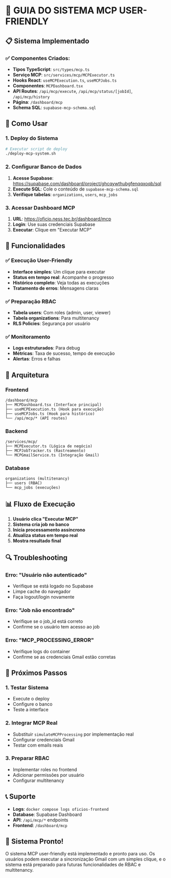 # 🎯 GUIA DO SISTEMA MCP USER-FRIENDLY

## 📋 **Sistema Implementado**

### **✅ Componentes Criados:**
- **Tipos TypeScript**: `src/types/mcp.ts`
- **Serviço MCP**: `src/services/mcp/MCPExecutor.ts`
- **Hooks React**: `useMCPExecution.ts`, `useMCPJobs.ts`
- **Componentes**: `MCPDashboard.tsx`
- **API Routes**: `/api/mcp/execute`, `/api/mcp/status/[jobId]`, `/api/mcp/history`
- **Página**: `/dashboard/mcp`
- **Schema SQL**: `supabase-mcp-schema.sql`

## 🚀 **Como Usar**

### **1. Deploy do Sistema**
```bash
# Executar script de deploy
./deploy-mcp-system.sh
```

### **2. Configurar Banco de Dados**
1. **Acesse Supabase**: https://supabase.com/dashboard/project/ghcqywthubgfenqqxoqb/sql
2. **Execute SQL**: Cole o conteúdo de `supabase-mcp-schema.sql`
3. **Verifique tabelas**: `organizations`, `users`, `mcp_jobs`

### **3. Acessar Dashboard MCP**
1. **URL**: https://oficio.ness.tec.br/dashboard/mcp
2. **Login**: Use suas credenciais Supabase
3. **Executar**: Clique em "Executar MCP"

## 🎯 **Funcionalidades**

### **✅ Execução User-Friendly**
- **Interface simples**: Um clique para executar
- **Status em tempo real**: Acompanhe o progresso
- **Histórico completo**: Veja todas as execuções
- **Tratamento de erros**: Mensagens claras

### **✅ Preparação RBAC**
- **Tabela users**: Com roles (admin, user, viewer)
- **Tabela organizations**: Para multitenancy
- **RLS Policies**: Segurança por usuário

### **✅ Monitoramento**
- **Logs estruturados**: Para debug
- **Métricas**: Taxa de sucesso, tempo de execução
- **Alertas**: Erros e falhas

## 🔧 **Arquitetura**

### **Frontend**
```
/dashboard/mcp
├── MCPDashboard.tsx (Interface principal)
├── useMCPExecution.ts (Hook para execução)
├── useMCPJobs.ts (Hook para histórico)
└── /api/mcp/* (API routes)
```

### **Backend**
```
/services/mcp/
├── MCPExecutor.ts (Lógica de negócio)
├── MCPJobTracker.ts (Rastreamento)
└── MCPGmailService.ts (Integração Gmail)
```

### **Database**
```
organizations (multitenancy)
├── users (RBAC)
└── mcp_jobs (execuções)
```

## 📊 **Fluxo de Execução**

1. **Usuário clica "Executar MCP"**
2. **Sistema cria job no banco**
3. **Inicia processamento assíncrono**
4. **Atualiza status em tempo real**
5. **Mostra resultado final**

## 🔍 **Troubleshooting**

### **Erro: "Usuário não autenticado"**
- Verifique se está logado no Supabase
- Limpe cache do navegador
- Faça logout/login novamente

### **Erro: "Job não encontrado"**
- Verifique se o job_id está correto
- Confirme se o usuário tem acesso ao job

### **Erro: "MCP_PROCESSING_ERROR"**
- Verifique logs do container
- Confirme se as credenciais Gmail estão corretas

## 🎯 **Próximos Passos**

### **1. Testar Sistema**
- Execute o deploy
- Configure o banco
- Teste a interface

### **2. Integrar MCP Real**
- Substituir `simulateMCPProcessing` por implementação real
- Configurar credenciais Gmail
- Testar com emails reais

### **3. Preparar RBAC**
- Implementar roles no frontend
- Adicionar permissões por usuário
- Configurar multitenancy

## 📞 **Suporte**

- **Logs**: `docker compose logs oficios-frontend`
- **Database**: Supabase Dashboard
- **API**: `/api/mcp/*` endpoints
- **Frontend**: `/dashboard/mcp`

## 🎉 **Sistema Pronto!**

O sistema MCP user-friendly está implementado e pronto para uso. Os usuários podem executar a sincronização Gmail com um simples clique, e o sistema está preparado para futuras funcionalidades de RBAC e multitenancy.
